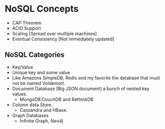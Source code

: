 # NoSQL Concepts

- CAP Theorem
- ACID Support
- Scaling [Spread over multiple machines]
- Eventual Consistency [Not immediately updated]

## NoSQL Categories

- Key/Value
 - Unique key and some value
 - Like Amazons SimpleDB, Redis and my favorite the database that must not be named Voldemort.
 - Document Database [Big JSON document] a bunch of nested key values.
 	- MongoDB,CouchDB and RethinkDB
 - Column data Store.
 	- Cassandra and HBase.
 - Graph Databases
 	- Infinite Graph, Neo4j